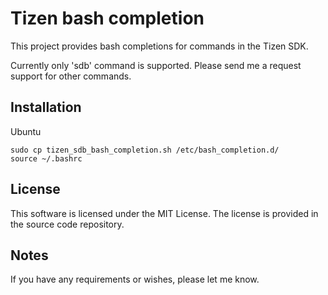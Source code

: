 Tizen bash completion
=====================

This project provides bash completions for commands in the Tizen SDK.

Currently only 'sdb' command is supported. Please send me a request support for other commands.



Installation
------------

Ubuntu

    sudo cp tizen_sdb_bash_completion.sh /etc/bash_completion.d/
    source ~/.bashrc


License
-------

This software is licensed under the MIT License. The license is provided in the source code repository.


Notes
-----

If you have any requirements or wishes, please let me know.
